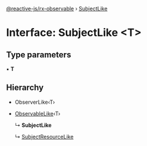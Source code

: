 [@reactive-js/rx-observable](../README.md) › [SubjectLike](subjectlike.md)

# Interface: SubjectLike <**T**>

## Type parameters

▪ **T**

## Hierarchy

* ObserverLike‹T›

* [ObservableLike](observablelike.md)‹T›

  ↳ **SubjectLike**

  ↳ [SubjectResourceLike](subjectresourcelike.md)
